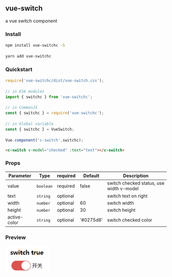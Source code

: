 ## vue-switch

a vue switch component

### Install

```bash
npm install vue-switchc -S

yarn add vue-switchc
```

### Quickstart
```javascript
require('vue-switchc/dist/vue-switch.css');

// in ES6 modules
import { switchc } from 'vue-switchc';

// in CommonJS
const { switchc } = require('vue-switchc');

// in Global variable
const { switchc } = VueSwitch;

Vue.component('c-switch',switchc);
```
```html
<c-switch v-model="checked" :text="text"></c-switch>
```

### Props
Parameter | Type | required | Default | Description
--------- | ---- | -------- | ------|-----------
value | `boolean`| required | false | switch checked status, use width v-model
text    | `string` | optional |       | switch text on right
width   | `number`| optional | 60 |  switch width
height  | `number`| optional | 30 |  switch height
active-color |`string`| optional | '#0275d8' | switch checked color

### Preview

![switch image](./doc/switch.png)